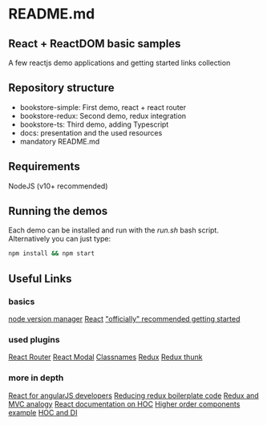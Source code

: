 README.md
=========

## React + ReactDOM basic samples

A few reactjs demo applications and getting started links collection

## Repository structure

* bookstore-simple: First demo, react + react router
* bookstore-redux: Second demo, redux integration
* bookstore-ts: Third demo, adding Typescript
* docs: presentation and the used resources
* mandatory README.md

## Requirements

NodeJS (v10+ recommended)

## Running the demos

Each demo can be installed and run with the *run.sh* bash script.
Alternatively you can just type:

```sh
npm install && npm start
```

## Useful Links

### basics

[node version manager](https://github.com/creationix/nvm)
[React](https://reactjs.org)
["officially" recommended getting started](https://www.taniarascia.com/getting-started-with-react)

### used plugins

[React Router](https://reacttraining.com/react-router)
[React Modal](https://github.com/reactjs/react-modal)
[Classnames](https://github.com/JedWatson/classnames)
[Redux](https://redux.js.org)
[Redux thunk](https://github.com/reduxjs/redux-thunk)

### more in depth

[React for angularJS developers](https://www.sitepoint.com/react-for-angular-developers/)
[Reducing redux boilerplate code](https://redux.js.org/recipes/reducing-boilerplate)
[Redux and MVC analogy](https://hackernoon.com/thinking-in-redux-when-all-youve-known-is-mvc-c78a74d35133)
[React documentation on HOC](https://reactjs.org/docs/higher-order-components.html)
[Higher order components example](https://levelup.gitconnected.com/understanding-react-higher-order-components-by-example-95e8c47c8006)
[HOC and DI](https://medium.com/front-end-weekly/reactjs-hoc-how-to-inject-dependencies-to-react-component-in-angularjs-way-a2fc63d795c8)
